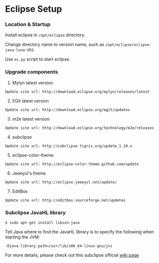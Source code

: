 Eclipse Setup
=============

### Location & Startup

  Install eclipse in `/opt/eclipse` directory.

  Change directory name to version name, such as `/opt/eclipse/eclipse-java-luna-SR2`.

  Use `ec.py` script to start eclipse.

### Upgrade components

  1. Mylyn latest version

    Update site url: http://download.eclipse.org/mylyn/releases/latest

  2. EGit latest version

    Update site url: http://download.eclipse.org/egit/updates

  3. m2e latest version

    Update site url: http://download.eclipse.org/technology/m2e/releases

  4. subclipse

    Update site url: http://subclipse.tigris.org/update_1.10.x

  5. eclipse-color-theme

    Update site url: http://eclipse-color-theme.github.com/update

  6. Jeeeyul's theme

    Update site url: http://eclipse.jeeeyul.net/update/

  7. EditBox

    Update site url: http://editbox.sourceforge.net/updates

### Subclipse JavaHL library

  ```text
  $ sudo apt-get install libsvn-java
  ```

  Tell Java where to find the JavaHL library is to specify the following when starting the JVM:

  ```text
  -Djava.library.path=/usr/lib/x86_64-linux-gnu/jni
  ```

  For more details, please check out this subclipse official [wiki page](http://subclipse.tigris.org/wiki/JavaHL#head-bb1dd50f9ec2f0d8c32246430c00e237d27a04fe)
